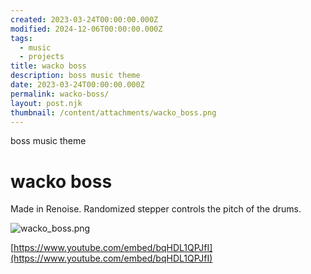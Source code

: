 ```yaml
---
created: 2023-03-24T00:00:00.000Z
modified: 2024-12-06T00:00:00.000Z
tags:
  - music
  - projects
title: wacko boss
description: boss music theme
date: 2023-03-24T00:00:00.000Z
permalink: wacko-boss/
layout: post.njk
thumbnail: /content/attachments/wacko_boss.png
---
```


boss music theme

# wacko boss

Made in Renoise. Randomized stepper controls the pitch of the drums.

![wacko_boss.png](/content/attachments/wacko_boss.png)

[https://www.youtube.com/embed/bqHDL1QPJfI](https://www.youtube.com/embed/bqHDL1QPJfI)

